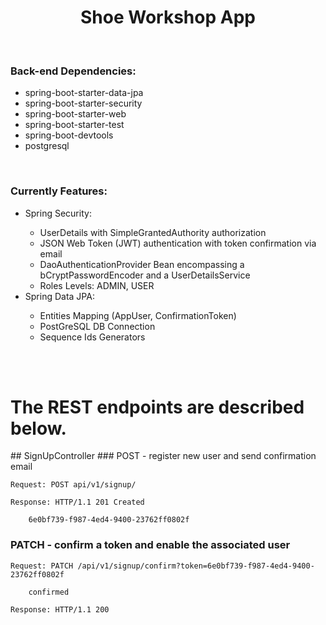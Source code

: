 <h1 align="center">Shoe Workshop App</h1>

<br> 

<h3>Back-end Dependencies:</h3>
<ul>
  <li>spring-boot-starter-data-jpa</li>
  <li>spring-boot-starter-security</li>
  <li>spring-boot-starter-web</li>
  <li>spring-boot-starter-test</li>
  <li>spring-boot-devtools</li>
  <li>postgresql</li>
</ul>

<br>

<h3>Currently Features:</h3>
<ul>
  <li>Spring Security:</li>
  <ul>
	  <li>UserDetails with SimpleGrantedAuthority authorization</li>
	  <li>JSON Web Token (JWT) authentication with token confirmation via email</li>
	  <li>DaoAuthenticationProvider Bean encompassing a bCryptPasswordEncoder and a UserDetailsService</li>
	  <li>Roles Levels: ADMIN, USER</li>
  </ul>
  <li>Spring Data JPA:</li>
  <ul>
	  <li>Entities Mapping (AppUser, ConfirmationToken)</li>
	  <li>PostGreSQL DB Connection</li>
	  <li>Sequence Ids Generators</li>
  </ul>
</ul>

<br>
<br>

<h1>The REST endpoints are described below.</h1>
## SignUpController
### POST - register new user and send confirmation email

`Request: POST api/v1/signup/`

`Response: HTTP/1.1 201 Created`

```
	6e0bf739-f987-4ed4-9400-23762ff0802f
```

### PATCH - confirm a token and enable the associated user

`Request: PATCH /api/v1/signup/confirm?token=6e0bf739-f987-4ed4-9400-23762ff0802f`

```
	confirmed
```

`Response: HTTP/1.1 200`
